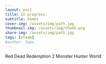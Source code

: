 ```yaml
---
layout: post
title: In progress:
subtitle: Games
cover-img: /assets/img/path.jpg
thumbnail-img: /assets/img/thumb.png
share-img: /assets/img/path.jpg
tags: [steam]
#author: Jopa
---
```


Red Dead Redemption 2
Monster Hunter World